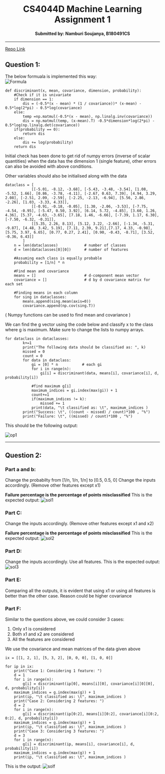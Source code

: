 <h1>
    <center>CS4044D Machine Learning</center>
    <center>Assignment 1</center>
</h1>
<h4>
<center> <bold>Submitted by:</bold> Namburi Soujanya, B180491CS </center>
</h4>
<hr /> 

[Repo Link](https://github.com/soujanyanmbri/symmetrical-bassoon)

## Question 1: 

The below formuala is implemented this way:\
![Formula](Q1/images/formula.png) 
```
def discriminant(x, mean, covariance, dimension, probability):
    #Check if it is univariate
    if dimension == 1: 
        dis = (-0.5*(x - mean) * (1 / covariance))* (x-mean) - 0.5*log(2*pi) - 0.5*log(covariance) 
    else: 
        temp =np.matmul(-0.5*(x - mean), np.linalg.inv(covariance))
        dis = np.matmul(temp, (x-mean).T) -0.5*dimension*log(2*pi) - 0.5*log(np.linalg.det(covariance))
    if(probability == 0):
        return dis
    else: 
        dis += log(probability)
    return dis
```
Initial check has been done to get rid of numpy errors (inverse of scalar quantities) when the data has the dimension 1 (single feature), other errors can also be avoided with above conditions. 

Other variables should also be initialised along with the data

```
dataclass = [
            [[-5.01, -8.12, -3.68], [-5.43, -3.48, -3.54], [1.08, -5.52, 1.66], [0.86, -3.78, -4.11], [-2.67, 0.63, 7.39], [4.94, 3.29, 2.08], [-2.51, 2.09, -2.59], [-2.25, -2.13, -6.94], [5.56, 2.86, -2.26], [1.03, -3.33, 4.33]],
            [[-0.91, -0.18, -0.05], [1.30, -2.06, -3.53], [-7.75, -4.54, -0.95], [-5.47, 0.50, 3.92], [6.14, 5.72, -4.85], [3.60, 1.26, 4.36], [5.37, -4.63, -3.65], [7.18, 1.46, -6.66], [-7.39, 1.17, 6.30], [-7.50, -6.32, -0.31]],
            [[5.35, 2.26, 8.13], [5.12, 3.22, -2.66], [-1.34, -5.31, -9.87], [4.48, 3.42, 5.19], [7.11, 2.39, 9.21],[7.17, 4.33, -0.98], [5.75, 3.97, 6.65], [0.77, 0.27, 2.41], [0.90, -0.43, -8.71], [3.52, -0.36, 6.43]] 
        ]
    n = len(dataclasses)            # number of classes 
    d = len(dataclasses[0][0])      # number of features

    #Assuming each class is equally probable
    probability = [1/n] * n

    #Find mean and covariance    
    means = []                      # d-component mean vector
    covariance = []                 # d by d covariance matrix for each set
    
    #Finding means in each column
    for sing in dataclasses:
        means.append(sing.mean(axis=0))
        covariance.append(np.cov(sing.T))   

```

( Numpy functions can be used to find mean and covariance )

We can find the g vector using the code below and classify x to the class where g is maximum. Make sure to change the lists to numpy arrays.


```
for dataclass in dataclasses:
        k+=1
        print("The following data should be classified as: ", k)
        missed = 0
        count = 0
        for data in dataclass:
            gi = [0] * n           # each gi 
            for i in range(n):
                gi[i] = discriminant(data, means[i], covariance[i], d, probability[i])
                
            #find maximum g[i]
            maximum_indices = gi.index(max(gi)) + 1
            count+=1
            if(maximum_indices != k):
                missed += 1
            print(data, "\t classified as: \t", maximum_indices )
        print("Success: \t", ((count - missed) / count)*100 , "%")
        print("Failure: \t", ((missed) / count)*100 , "%")
```

This should be the following output: 

![op1](Q1/images/op.png) 

<hr /> 

## Question 2: 
### Part a and b: 

Change the probabilty from [1/n, 1/n, 1/n] to [0.5, 0.5, 0]
Change the inputs accordingly. (Remove other features except x1)

**Failure percentage is the percentage of points misclassified**
This is the expected output: 
![sol1](Q2/images/ab.png) 

### Part C:
Change the inputs accordingly. (Remove other features except x1 and x2)

**Failure percentage is the percentage of points misclassified**
This is the expected output: 
![sol2](Q2/images/c.png) 
### Part D:

Change the inputs accordingly. Use all features.
This is the expected output: 
![sol3](Q2/images/d.png) 

### Part E:

Comparing all the outputs, it is evident that using x1 or using all features is better than the other case. Reason could be higher covariance

### Part F:
Similar to the questions above, we could consider 3 cases: 
1. Only x1 is considered
2. Both x1 and x2 are considered
3. All the features are considered

We use the covariance and mean matrices of the data given above 
```
ix = [[1, 2, 1], [5, 3, 2], [0, 0, 0], [1, 0, 0]]
```


```
for ip in ix:
    print("Case 1: Considering 1 feature: ") 
    d = 1
    for i in range(n):
        g[i] = discriminant(ip[0], means[i][0], covariance[i][0][0], d, probability[i])
    maximum_indices = g.index(max(g)) + 1
    print(ip, "\t classified as: \t", maximum_indices )
    print("Case 2: Considering 2 features: ") 
    d = 2
    for i in range(n):
        g[i] = discriminant(ip[0:2], means[i][0:2], covariance[i][0:2, 0:2], d, probability[i])
    maximum_indices = g.index(max(g)) + 1
    print(ip, "\t classified as: \t", maximum_indices )
    print("Case 3: Considering 3 features: ") 
    d = 3
    for i in range(n):
        g[i] = discriminant(ip, means[i], covariance[i], d, probability[i])
    maximum_indices = g.index(max(g)) + 1
    print(ip, "\t classified as: \t", maximum_indices )
```
This is the output: 
![solf](Q2/images/f.png) 
